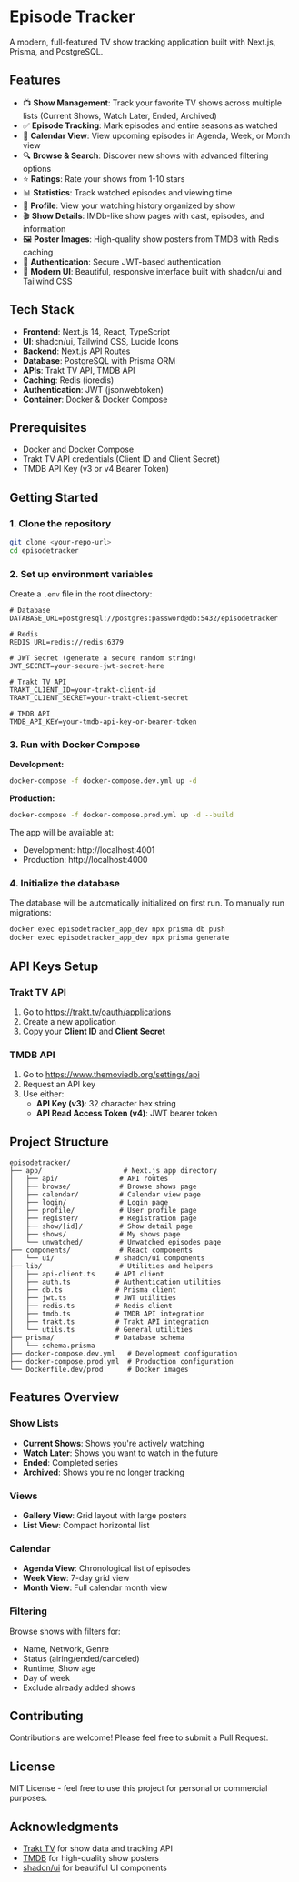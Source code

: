 # Episode Tracker

A modern, full-featured TV show tracking application built with Next.js, Prisma, and PostgreSQL.

## Features

- 📺 **Show Management**: Track your favorite TV shows across multiple lists (Current Shows, Watch Later, Ended, Archived)
- ✅ **Episode Tracking**: Mark episodes and entire seasons as watched
- 📅 **Calendar View**: View upcoming episodes in Agenda, Week, or Month view
- 🔍 **Browse & Search**: Discover new shows with advanced filtering options
- ⭐ **Ratings**: Rate your shows from 1-10 stars
- 📊 **Statistics**: Track watched episodes and viewing time
- 👤 **Profile**: View your watching history organized by show
- 🎬 **Show Details**: IMDb-like show pages with cast, episodes, and information
- 🖼️ **Poster Images**: High-quality show posters from TMDB with Redis caching
- 🔐 **Authentication**: Secure JWT-based authentication
- 🎨 **Modern UI**: Beautiful, responsive interface built with shadcn/ui and Tailwind CSS

## Tech Stack

- **Frontend**: Next.js 14, React, TypeScript
- **UI**: shadcn/ui, Tailwind CSS, Lucide Icons
- **Backend**: Next.js API Routes
- **Database**: PostgreSQL with Prisma ORM
- **APIs**: Trakt TV API, TMDB API
- **Caching**: Redis (ioredis)
- **Authentication**: JWT (jsonwebtoken)
- **Container**: Docker & Docker Compose

## Prerequisites

- Docker and Docker Compose
- Trakt TV API credentials (Client ID and Client Secret)
- TMDB API Key (v3 or v4 Bearer Token)

## Getting Started

### 1. Clone the repository

```bash
git clone <your-repo-url>
cd episodetracker
```

### 2. Set up environment variables

Create a `.env` file in the root directory:

```env
# Database
DATABASE_URL=postgresql://postgres:password@db:5432/episodetracker

# Redis
REDIS_URL=redis://redis:6379

# JWT Secret (generate a secure random string)
JWT_SECRET=your-secure-jwt-secret-here

# Trakt TV API
TRAKT_CLIENT_ID=your-trakt-client-id
TRAKT_CLIENT_SECRET=your-trakt-client-secret

# TMDB API
TMDB_API_KEY=your-tmdb-api-key-or-bearer-token
```

### 3. Run with Docker Compose

**Development:**
```bash
docker-compose -f docker-compose.dev.yml up -d
```

**Production:**
```bash
docker-compose -f docker-compose.prod.yml up -d --build
```

The app will be available at:
- Development: http://localhost:4001
- Production: http://localhost:4000

### 4. Initialize the database

The database will be automatically initialized on first run. To manually run migrations:

```bash
docker exec episodetracker_app_dev npx prisma db push
docker exec episodetracker_app_dev npx prisma generate
```

## API Keys Setup

### Trakt TV API

1. Go to https://trakt.tv/oauth/applications
2. Create a new application
3. Copy your **Client ID** and **Client Secret**

### TMDB API

1. Go to https://www.themoviedb.org/settings/api
2. Request an API key
3. Use either:
   - **API Key (v3)**: 32 character hex string
   - **API Read Access Token (v4)**: JWT bearer token

## Project Structure

```
episodetracker/
├── app/                    # Next.js app directory
│   ├── api/               # API routes
│   ├── browse/            # Browse shows page
│   ├── calendar/          # Calendar view page
│   ├── login/             # Login page
│   ├── profile/           # User profile page
│   ├── register/          # Registration page
│   ├── show/[id]/         # Show detail page
│   ├── shows/             # My shows page
│   └── unwatched/         # Unwatched episodes page
├── components/            # React components
│   └── ui/               # shadcn/ui components
├── lib/                   # Utilities and helpers
│   ├── api-client.ts     # API client
│   ├── auth.ts           # Authentication utilities
│   ├── db.ts             # Prisma client
│   ├── jwt.ts            # JWT utilities
│   ├── redis.ts          # Redis client
│   ├── tmdb.ts           # TMDB API integration
│   ├── trakt.ts          # Trakt API integration
│   └── utils.ts          # General utilities
├── prisma/               # Database schema
│   └── schema.prisma
├── docker-compose.dev.yml   # Development configuration
├── docker-compose.prod.yml  # Production configuration
└── Dockerfile.dev/prod      # Docker images

```

## Features Overview

### Show Lists
- **Current Shows**: Shows you're actively watching
- **Watch Later**: Shows you want to watch in the future
- **Ended**: Completed series
- **Archived**: Shows you're no longer tracking

### Views
- **Gallery View**: Grid layout with large posters
- **List View**: Compact horizontal list

### Calendar
- **Agenda View**: Chronological list of episodes
- **Week View**: 7-day grid view
- **Month View**: Full calendar month view

### Filtering
Browse shows with filters for:
- Name, Network, Genre
- Status (airing/ended/canceled)
- Runtime, Show age
- Day of week
- Exclude already added shows

## Contributing

Contributions are welcome! Please feel free to submit a Pull Request.

## License

MIT License - feel free to use this project for personal or commercial purposes.

## Acknowledgments

- [Trakt TV](https://trakt.tv) for show data and tracking API
- [TMDB](https://www.themoviedb.org) for high-quality show posters
- [shadcn/ui](https://ui.shadcn.com) for beautiful UI components
